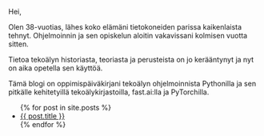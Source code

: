 Hei,

Olen 38-vuotias, lähes koko elämäni tietokoneiden parissa kaikenlaista tehnyt. Ohjelmoinnin ja sen opiskelun aloitin vakavissani kolmisen vuotta sitten. 

Tietoa tekoälyn historiasta, teoriasta ja perusteista on jo kerääntynyt ja nyt on aika opetella sen käyttöä.

Tämä blogi on oppimispäiväkirjani tekoälyn ohjelmoinnista Pythonilla ja sen pitkälle kehitetyillä tekoälykirjastoilla, fast.ai:lla ja PyTorchilla.

<ul>
  {% for post in site.posts %}
    <li>
      <a href="{{ post.url }}">{{ post.title }}</a>
    </li>
  {% endfor %}
</ul>
